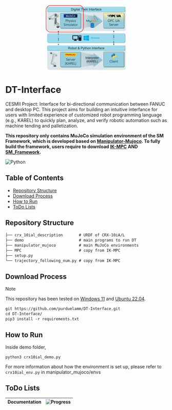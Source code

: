 <p align="center">
<img src=./images/Figure2.png width=50% height=50%>
</p>

# DT-Interface
CESMII Project: Interface for bi-directional communication between FANUC and desktop PC. This project aims for building an intuitive interfance for users with limited experience of customized robot programming language (e.g., KAREL) to quickly plan, analyze, and verify robotic automation such as machine tending and palletization. 

**This repository only contains MuJoCo simulation environment of the SM Framework, which is developed based on [Manipulator-Mujoco](https://github.com/ian-chuang/Manipulator-Mujoco). To fully build the framework, users require to download [IK-MPC](https://github.com/purduelamm/IK-MPC) AND [SM_Framework](https://github.com/purduelamm/SM_Framework).**

![Python](https://img.shields.io/badge/python-3670A0?style=for-the-badge&logo=python&logoColor=ffdd54)

## Table of Contents

- [Repository Structure](#repository-structure)
- [Download Process](#download-process)
- [How to Run](#how-to-run)
- [ToDo Lists](#todo-lists)

## Repository Structure

    ├── crx_10ial_description       # URDF of CRX-10iA/L
    ├── demo                        # main programs to run DT
    ├── manipulator_mujoco          # main MuJoCo environments
    ├── MPC                         # copy from IK-MPC 
    ├── setup.py
    └── trajectory_following_num.py # copy from IK-MPC    

## Download Process

> [!NOTE]
This repository has been tested on [Windows 11](https://www.microsoft.com/en-us/software-download/windows11) and [Ubuntu 22.04](https://releases.ubuntu.com/jammy/).

    git https://github.com/purduelamm/DT-Interface.git
    cd DT-Interface/
    pip3 install -r requirements.txt

## How to Run

Inside demo folder,

    python3 crx10ial_demo.py

For more information about how the environment is set up, please refer to `crx10ial_env.py` in manipulator_mujoco/envs

## ToDo Lists

| **Documentation** | ![Progress](https://geps.dev/progress/60) |
| --- | --- |
